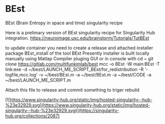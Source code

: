 # BEst
BEst (Brain Entropy in space and time) singularity recipe

Here is a prelimary version of BEst singularity recipe for Singularity Hub integration.
https://neuroimage.usc.edu/brainstorm/Tutorials/TutBEst


 to update container you need to create a release and attached installer package BEst_install of the tool BEst
 Presently installer is built locally manually using Matlap Compiler pluging GUI or in console with
     cd ~
     git clone https://gitlab.com/multifunkimlab/best 
     mcc -o BEst -W main:BEst -T link:exe -d ~/best/LAUNCH_ME_SCRIPT_BEst/for_redistribution -R '-logfile,mcc.log' -v ~/best/BEst.m -a ~/best/BEst.m -a ~/best/CODE -a ~/best/LAUNCH_ME_SCRIPT.m 

Attach this file to release and commit something to triger rebuild



[![https://www.singularity-hub.org/static/img/hosted-singularity--hub-%23e32929.svg](https://www.singularity-hub.org/static/img/hosted-singularity--hub-%23e32929.svg)](https://singularity-hub.org/collections/2087)

